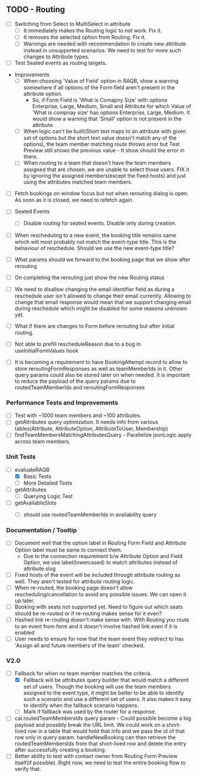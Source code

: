 ## TODO - Routing
- [ ] Switching from Select to MultiSelect in attribute 
    - [ ] It immediately makes the Routing logic to not work. Fix it.
    - [ ] It removes the selected option from Routing. Fix it.
    - [ ] Warnings are needed with recommendation to create new attribute instead in unsupported scenarios. We need to test for more such changes to Attribute types.
- [ ] Test Seated events as routing targets.
- Improvements
    - [ ] When choosing 'Value of Field' option in RAQB, show a warning somewhere if all options of the Form field aren't present in the attribute option.
        - So, if Form Field is 'What is Comapny Size' with options Enterprise, Large, Medium, Small and Attribute for which Value of 'What is compnay size' has options Enterprise, Large, Medium. It would show a warning that 'Small' option is not present in the attribute.
    - [ ] When logic can't be built(Short text maps to an attribute with given set of options but the short text value doesn't match any of the options), the team member matching route throws error but Test Preview still shows the previous value - It show should the error in there.
    - [ ] When routing to a team that doesn't have the team members assigned that are chosen, we are unable to select those users. FIX it by ignoring the assigned members(except the fixed hosts) and just using the attributes matched team members.
- [ ] Fetch bookings on window focus but not when rerouting dialog is open. As soon as it is closed, we need to refetch again.
- [ ] Seated Events
    - [ ] Disable routing for seated events. Disable only during creation.
- [ ] When rescheduling to a new event, the booking title remains same which will most probably not match the event-type title. This is the behaviour of reschedule. Should we use the new event-type title? 
- [ ] What params should we forward to the booking page that we show after rerouting
- [ ] On completing the rerouting just show the new Routing status
- [ ] We need to disallow changing the email identifier field as during a reschedule user isn't allowed to change their email currently. Allowing to change that email response would mean that we support changing email during reschedule which might be disabled for some reasons unknown yet.
- [ ] What if there are changes to Form before rerouting but after initial routing.
- [ ] Not able to prefill rescheduleReason due to a bug in useInitialFormValues hook
- [ ] It is becoming a requirement to have BookingAttempt record to allow to store reroutingFormResponses as well as teamMemberIds in it. Other query params could also be stored later on when needed. It is important to reduce the payload of the query params due to routedTeamMemberIds and reroutingFormResponses


### Performance Tests and Improvements
- [ ] Test with ~1000 team members and ~100 attributes.
- [ ] getAttributes query optimization. It needs info from various tables(Attribute, AttributeOption, AttributeToUser, Membership)
- [ ] findTeamMembersMatchingAttributesQuery - Parallelize jsonLogic.apply across team members.

### Unit Tests
- [ ] evaluateRAQB
    - [x] Basic Tests
    - [ ] More Detailed Tests
- [ ] getAttributes
    - [ ] Querying Logic Test
- [ ] getAvailableSlots 
    - [ ] should use routedTeamMemberIds in availability query


### Documentation / Tooltip
- [ ] Document well that the option label in Routing Form Field and Attribute Option label must be same to connect them.
    - Due to the connection requirement b/w Attribute Option and Field Option, we use label(lowercased) to match attributes instead of attribute slug
- [ ] Fixed hosts of the event will be included through attribute routing as well. They aren't tested for attribute routing logic.
- [ ] When re-routed, the booking page doesn't allow rescheduling/cancellation to avoid any possible issues. We can open it up later.
- [ ] Booking with seats not supported yet. Need to figure out which seats should be re-routed or if re-routing makes sense for it even?
- [ ] Hashed link re-routing doesn't make sense with. With Routing you route to an event from form and it doesn't involve hashed link even if it is enabled
- [ ] User needs to ensure for now that the team event they redirect to has 'Assign all and future members of the team' checked.

### V2.0
- [ ] Fallback for when no team member matches the criteria.
    - [x] Fallback will be attributes query builder that would match a different set of users. Though the booking will use the team members assigned to the event type, it might be better to be able to identify such a scenario and use a different set of users. It also makes it easy to identify when the fallback scenario happens.
    - [ ] Mark if fallback was used by the router for a response. 
- [ ] cal.routedTeamMembersIds query param - Could possible become a big payload and possibly break the URL limit. We could work on a short-lived row in a table that would hold that info and we pass the id of that row only in query param. handleNewBooking can then retrieve the routedTeamMembersIds from that short-lived row and delete the entry after successfully creating a booking.
- [ ] Better ability to test with contact owner from Routing Form Preview itself(if possible). Right now, we need to test the entire booking flow to verify that.
